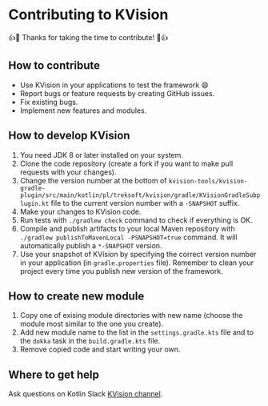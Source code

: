 # Contributing to KVision

:+1::tada: Thanks for taking the time to contribute! :tada::+1:

## How to contribute

- Use KVision in your applications to test the framework :smile:
- Report bugs or feature requests by creating GitHub issues.
- Fix existing bugs.
- Implement new features and modules.

## How to develop KVision

1. You need JDK 8 or later installed on your system. 
2. Clone the code repository (create a fork if you want to make pull requests with your changes).
3. Change the version number at the bottom of `kvision-tools/kvision-gradle-plugin/src/main/kotlin/pl/treksoft/kvision/gradle/KVisionGradleSubplugin.kt` file to the current version number with a `-SNAPSHOT` suffix. 
4. Make your changes to KVision code.
5. Run tests with `./gradlew check` command to check if everything is OK.
6. Compile and publish artifacts to your local Maven repository with `./gradlew publishToMavenLocal -PSNAPSHOT=true` command. It will automatically publish a `*-SNAPSHOT` version.
7. Use your snapshot of KVision by specifying the correct version number in your application (in `gradle.properties` file). Remember to clean your project every time you publish new version of the framework.

## How to create new module

1. Copy one of exising module directories with new name (choose the module most similar to the one you create).
2. Add new module name to the list in the `settings.gradle.kts` file and to the `dokka` task in the `build.gradle.kts` file.
3. Remove copied code and start writing your own.

## Where to get help

Ask questions on Kotlin Slack [KVision channel](https://kotlinlang.slack.com/?redir=%2Fmessages%2FCL4C1SLKC).
